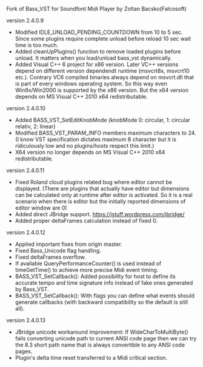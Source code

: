 Fork of Bass_VST for Soundfont Midi Player by Zoltan Bacsko(Falcosoft)

version 2.4.0.9 

- Modified IDLE_UNLOAD_PENDING_COUNTDOWN from 10 to 5 sec. 
  Since some plugins require complete unload before reload 10 sec wait time is too much.
- Added cleanUpPlugins() function to remove loaded plugins before unload. It matters when you load/unload bass_vst dynamically.
- Added Visual C++ 6 project for x86 version. Later VC++ versions depend on different version dependendt runtime (msvcrt8x, msvcrt10 etc.).
  Contrary VC6 compiled binaries always depend on msvcrt.dll that is part of every windows operating system. 
  So this way even Win9x/Win2000 is supported by the x86 version. 
  But the x64 version depends on MS Visual C++ 2010 x64 redistributable.
			
version 2.4.0.10

- Added BASS_VST_SetEditKnobMode (knobMode 0: circular, 1: circular relativ, 2: linear)
- Modified BASS_VST_PARAM_INFO members maximum characters to 24. 
  (I know VST specification dictates maximum 8 character but it is ridiculously low and no plugins/hosts respect this limit.)  
- X64 version no longer depends on MS Visual C++ 2010 x64 redistributable.

version 2.4.0.11

- Fixed Roland cloud plugins related bug where editor cannot be displayed.
(There are plugins that actually have editor but dimensions can be
calculated only at runtime after editor is activated. So it is a real
scenario when there is editor but the initially reported dimensions of
editor window are 0)
- Added direct JBridge support.
https://jstuff.wordpress.com/jbridge/
- Added proper deltaFrames calculation instead of fixed 0.

version 2.4.0.12

- Applied important fixes from origin master.
- Fixed Bass_Unicode flag handling.
- Fixed deltaFrames overflow.  
- If available QueryPerformanceCounter() is used instead of timeGetTime() to achieve more precise Midi event timing.
- BASS_VST_SetCallback(): 
  Added possibility for host to define its accurate tempo and time signature info instead of fake ones generated by Bass_VST.
- BASS_VST_SetCallback():
  With flags you can define what events should generate callbacks (with backward compatibility so the default is still all).

version 2.4.0.13
- JBridge unicode workaround improvement:
  If WideCharToMultiByte() fails converting unicode path to current ANSI code page then we can try the 8.3 short path name that is always convertible to any ANSI code pages. 
- Plugin's delta time reset transferred to a Midi critical section.